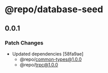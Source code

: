 # @repo/database-seed

## 0.0.1

### Patch Changes

- Updated dependencies [58fa9ae]
  - @repo/common-types@1.0.0
  - @repo/trpc@1.0.0
